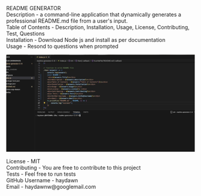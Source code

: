 <div>README GENERATOR
</div> 
    <div>Description - a command-line application that dynamically generates a professional README.md file from a user's input.
</div> 
    <div>Table of Contents - Description, Installation, Usage, License, Contributing, Test, Questions
</div> 
    <div>Installation - Download Node js and install as per documentation
</div>  
    <div>Usage - Resond to questions when prompted

[![Demo](assets/thumbn.png)](assets/Demo.mp4)

</div> 
    <div>License - MIT
 </div> 
    <div>Contributing - You are free to contribute to this project
</div> 
    <div> Tests - Feel free to run tests
</div>  
    <div>GitHub Username - haydawn
</div>  
    <div>Email - haydawnw@googlemail.com
</div> 
